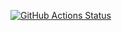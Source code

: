 [![GitHub Actions Status](https://github.com/sebastianwhiffen/RulesEngineWrapper/workflows/.NET/badge.svg)](https://github.com/sebastianwhiffen/RulesEngineWrapper/actions?query=workflow%3A".NET")
